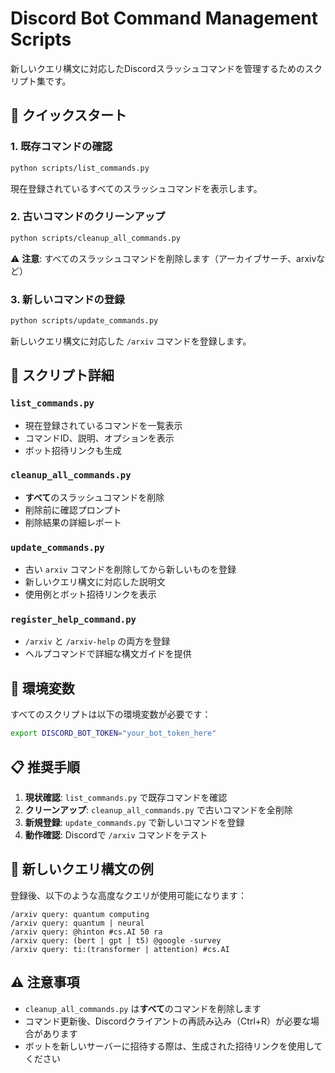 # Discord Bot Command Management Scripts

新しいクエリ構文に対応したDiscordスラッシュコマンドを管理するためのスクリプト集です。

## 🚀 クイックスタート

### 1. 既存コマンドの確認
```bash
python scripts/list_commands.py
```
現在登録されているすべてのスラッシュコマンドを表示します。

### 2. 古いコマンドのクリーンアップ
```bash
python scripts/cleanup_all_commands.py
```
⚠️ **注意**: すべてのスラッシュコマンドを削除します（アーカイブサーチ、arxivなど）

### 3. 新しいコマンドの登録
```bash
python scripts/update_commands.py
```
新しいクエリ構文に対応した `/arxiv` コマンドを登録します。

## 📝 スクリプト詳細

### `list_commands.py`
- 現在登録されているコマンドを一覧表示
- コマンドID、説明、オプションを表示
- ボット招待リンクも生成

### `cleanup_all_commands.py` 
- **すべて**のスラッシュコマンドを削除
- 削除前に確認プロンプト
- 削除結果の詳細レポート

### `update_commands.py`
- 古い `arxiv` コマンドを削除してから新しいものを登録
- 新しいクエリ構文に対応した説明文
- 使用例とボット招待リンクを表示

### `register_help_command.py`
- `/arxiv` と `/arxiv-help` の両方を登録
- ヘルプコマンドで詳細な構文ガイドを提供

## 🔧 環境変数

すべてのスクリプトは以下の環境変数が必要です：

```bash
export DISCORD_BOT_TOKEN="your_bot_token_here"
```

## 📋 推奨手順

1. **現状確認**: `list_commands.py` で既存コマンドを確認
2. **クリーンアップ**: `cleanup_all_commands.py` で古いコマンドを全削除
3. **新規登録**: `update_commands.py` で新しいコマンドを登録
4. **動作確認**: Discordで `/arxiv` コマンドをテスト

## 🎯 新しいクエリ構文の例

登録後、以下のような高度なクエリが使用可能になります：

```
/arxiv query: quantum computing
/arxiv query: quantum | neural
/arxiv query: @hinton #cs.AI 50 ra
/arxiv query: (bert | gpt | t5) @google -survey
/arxiv query: ti:(transformer | attention) #cs.AI
```

## ⚠️ 注意事項

- `cleanup_all_commands.py` は**すべて**のコマンドを削除します
- コマンド更新後、Discordクライアントの再読み込み（Ctrl+R）が必要な場合があります
- ボットを新しいサーバーに招待する際は、生成された招待リンクを使用してください